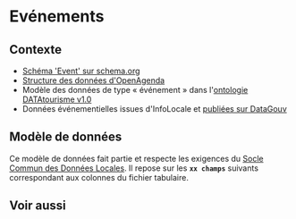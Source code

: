 # Evénements

## Contexte <a id="contexte"></a>

* [Schéma 'Event' sur schema.org](https://schema.org/Event)
* [Structure des données d'OpenAgenda](https://openagenda.zendesk.com/hc/fr/articles/115002665145-Structure-des-donn%C3%A9es)
* Modèle des données de type « événement » dans l'[ontologie DATAtourisme v1.0](https://framagit.org/datatourisme/ontology/tree/master/Documentation)
* Données événementielles issues d'InfoLocale et [publiées sur DataGouv](https://www.data.gouv.fr/fr/organizations/infolocale/)

## Modèle de données <a id="modele-de-donnees"></a>

Ce modèle de données fait partie et respecte les exigences du [Socle Commun des Données Locales](../../recommandations-relatives-aux-jeux-de-donnees.md). Il repose sur les **`xx champs`** suivants correspondant aux colonnes du fichier tabulaire.

## Voir aussi <a id="voir-aussi"></a>

